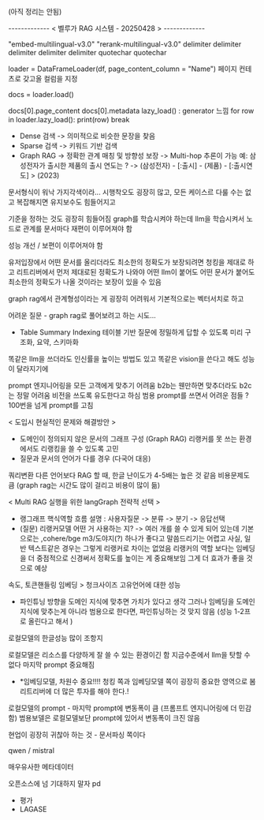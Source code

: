 (아직 정리는 안됨) 

------------- < 벨루가 RAG 시스템 - 20250428 > -------------

"embed-multilingual-v3.0"
"rerank-multilingual-v3.0"
delimiter delimiter delimiter delimiter delimiter
quotechar quotechar

loader = DataFrameLoader(df, page_content_column = "Name")
페이지 컨테츠로 갖고올 컬럼을 지정

docs = loader.load()

docs[0].page_content
docs[0].metadata
lazy_load() : generator 느낌
for row in loader.lazy_load():
print(row)
break

- Dense 검색
-> 의미적으로 비슷한 문장을 찾음
- Sparse 검색
-> 키워드 기반 검색
- Graph RAG
-> 정확한 관계 매칭 및 방향성 보장
-> Multi-hop 추론이 가능
예: 삼성전자가 출시한 제품의 출시 연도는 ?
-> (삼성전자) - [:출시] - (제품) - [:출시연도] > (2023)

문서형식이 워낙 가지각색이라...
시행착오도 굉장히 많고, 모든 케이스르 다룰 수는 없고
복잡해지면 유지보수도 힘들어지고

기준을 정하는 것도 굉장히 힘들어짐
graph를 학습시켜야 하는데
llm을 학습시켜서 노드로 관계를
문서마다 재편이 이루어져야 함

성능 개선 / 보편이 이루어져야 함

유저입장에서 어떤 문서를 올리더라도
최소한의 정확도가 보장되려면
청킹을 제대로 하고 리트리버에서 먼저 제대로된 정확도가 나와야
어떤 llm이 붙어도 어떤 문서가 붙어도 최소한의 정확도가 나올 것이라는 보장이 있을 수 있음

graph rag에서 관계형성이라는 게 굉장히 어려워서
기본적으로는 벡터서치로 하고

어려운 질문 - graph rag로 풀어보려고 하는 시도...

- Table Summary Indexing
테이블 기반 질문에 정밀하게 답할 수 있도록 미리 구조화, 요약, 스키마화

똑같은 llm을 쓰더라도 인신률을 높이는 방법도 있고
똑같은 vision을 쓴다고 해도 성능이 달라지기에

prompt 엔지니어링을 모든 고객에게 맞추기 어려움
b2b는 웬만하면 맞추더라도 b2c는 정말 어려움
비전을 쓰도록 유도한다고 하심
범용 prompt를 쓰면서 어려운 점들 ?
100번을 넘게 prompt를 고침

< 도입시 현실적인 문제와 해결방안 >

- 도메인이 정의되지 않은 문서의 그래프 구성 (Graph RAG)
리랭커를 못 쓰는 환경에서도 리랭킹을 쓸 수 있도록 고민
- 질문과 문서의 언어가 다를 경우 (다국어 대응)

쿼리변환
다른 언어보다 RAG 할 때, 한글 난이도가 4-5배는 높은 것 같음
비용문제도 큼
(graph rag는 시간도 많이 걸리고 비용이 많이 듦)

< Multi RAG 실행을 위한 langGraph 전략적 선택 >

- 랭그래프 핵식역할
흐름 설명 : 사용자질문 -> 분류 -> 분기 -> 응답선택
- (질문) 리랭커모델 어떤 거 사용하는 지?
-> 여러 개를 쓸 수 있게 되어 있는데
기본으로는 ,cohere/bge m3/도야지(?)
하나가 좋다고 말씀드리기는 어렵고
사실, 일반 텍스트같은 경우는 그렇게 리랭커로 차이는 없었음
리랭커의 역할 보다는 임베딩을 더 중점적으로 신경써서 정확도를 높이는 게 중요해보임
그게 더 효과가 좋을 것으로 예상

속도, 토큰핸들링
임베딩 > 청크사이즈
고유언어에 대한 성능

- 파인튜닝 방향을 도메인 지식에 맞추면 가치가 있다고 생각
그러나 임베딩을 도메인지식에 맞추는게 아니라 범용으로 한다면, 파인튜닝하는 것 맞지 않음 (성능 1-2프로 올린다고 해서 )

로컬모델의 한글성능 많이 조항지

로컬모델은 리소스를 다양하게 잘 쓸 수 있는 환경이긴 함
지금수준에서 llm을 탓할 수 없다
마지막 prompt 중요해짐

- *임베딩모델, 차원수 중요!!!!
청킹 쪽과 임베딩모델 쪽이 굉장히 중요한 영역으로 봄
리트리버에 더 많은 투자를 해야 한다.!

로컬모델의 prompt - 마지막 prompt에 변동폭이 큼 (프롬프트 엔지니어링에 더 민감함)
범용보델은 로컬모델보단 prompt에 있어서 변동폭이 크진 않음

현업이 굉장히 귀찮아 하는 것 - 문서파싱 쪽이다

qwen / mistral

매우유사한 메타데이터

오픈소스에 넘 기대하지 말자
pd

- 평가
- LAGASE
